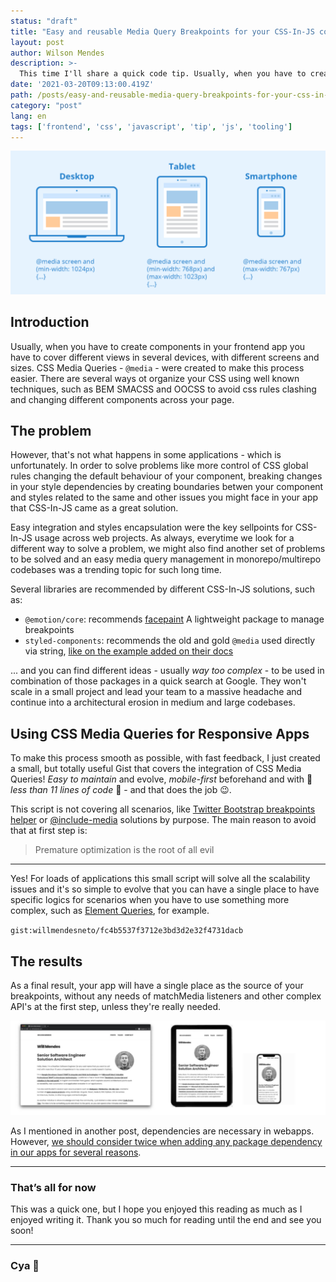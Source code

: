 ```yaml
---
status: "draft"
title: "Easy and reusable Media Query Breakpoints for your CSS-In-JS components"
layout: post
author: Wilson Mendes
description: >-
  This time I'll share a quick code tip. Usually, when you have to create components in your frontend app you have to cover different views in several devices, with different screens and sizes. CSS Media Queries - `@media` - were created to make this process easier.
date: '2021-03-20T09:13:00.419Z'
path: /posts/easy-and-reusable-media-query-breakpoints-for-your-css-in-js-components/
category: "post"
lang: en
tags: ['frontend', 'css', 'javascript', 'tip', 'js', 'tooling']
---
```


![Devices with different screen and sizes](./screen-with-different-sizes.png)

## Introduction

Usually, when you have to create components in your frontend app you have to cover different views in several devices, with different screens and sizes. CSS Media Queries - `@media` - were created to make this process easier. There are several ways ot organize your CSS using well known techniques, such as BEM SMACSS and OOCSS to avoid css rules clashing and changing different components across your page.

## The problem

However, that's not what happens in some applications - which is unfortunately. In order to solve problems like more control of CSS global rules changing the default behaviour of your component, breaking changes in your style dependencies by creating boundaries betwen your component and styles related to the same and other issues you might face in your app that CSS-In-JS came as a great solution.

Easy integration and styles encapsulation were the key sellpoints for CSS-In-JS usage across web projects. As always, everytime we look for a different way to solve a problem, we might also find another set of problems to be solved and an easy media query management in monorepo/multirepo codebases was a trending topic for such long time.

Several libraries are recommended by different CSS-In-JS solutions, such as:
- `@emotion/core`: recommends [facepaint](https://emotion.sh/docs/media-queries#facepaint) A lightweight package to manage breakpoints
- `styled-components`: recommends the old and gold `@media` used directly via string, [like on the example added on their docs](https://styled-components.com/docs/api#supported-css)

... and you can find different ideas - usually _way too complex_ - to be used in combination of those packages in a quick search at Google. They won't scale in a small project and lead your team to a massive headache and continue into a architectural erosion in medium and large codebases.

## Using CSS Media Queries for Responsive Apps

To make this process smooth as possible, with fast feedback, I just created a small, but totally useful Gist that covers the integration of CSS Media Queries! *Easy to maintain* and evolve, *mobile-first* beforehand and with 🤩 *less than 11 lines of code* 🤩 - and that does the job 😉.

This script is not covering all scenarios, like [Twitter Bootstrap breakpoints helper](https://getbootstrap.com/docs/5.0/layout/breakpoints/) or [@include-media](https://eduardoboucas.github.io/include-media/) solutions by purpose. The main reason to avoid that at first step is:


> Premature optimization is the root of all evil

<hr/>

Yes! For loads of applications this small script will solve all the scalability issues and it's so simple to evolve that you can have a single place to have specific logics for scenarios when you have to use something more complex, such as [Element Queries](https://www.smashingmagazine.com/2016/07/how-i-ended-up-with-element-queries-and-how-you-can-use-them-today/), for example.

`gist:willmendesneto/fc4b5537f3712e3bd3d2e32f4731dacb`

## The results

As a final result, your app will have a single place as the source of your breakpoints, without any needs of matchMedia listeners and other complex API's at the first step, unless they're really needed. 

![CSS Media Queries helper in action](./website-media-queries.jpg)


As I mentioned in another post, dependencies are necessary in webapps. However, [we should consider twice when adding any package dependency in our apps for several reasons](https://willmendesneto.com/posts/solving-a-problem-is-more-than-just-adding-a-new-dependency).

<hr/>

### That’s all for now

This was a quick one, but I hope you enjoyed this reading as much as I enjoyed writing it. Thank you so much for reading until the end and see you soon!

<hr />

### Cya 👋
